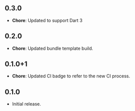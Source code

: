 ## 0.3.0

- **Chore**: Updated to support Dart 3

## 0.2.0

  - **Chore**: Updated bundle template build.

## 0.1.0+1

  - **Chore**: Updated CI badge to refer to the new CI process.

## 0.1.0

- Initial release.
